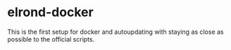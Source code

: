 # elrond-docker
This is the first setup for docker and autoupdating with staying as close as possible to the official scripts.